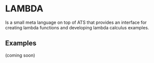 # LAMBDA

Is a small meta language on top of ATS that provides an interface for creating lambda functions and developing lambda calculus examples.

## Examples

(coming soon)
